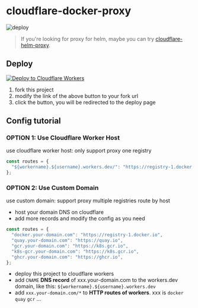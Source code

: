 # cloudflare-docker-proxy

![deploy](https://github.com/east4ming/cloudflare-docker-proxy/actions/workflows/deploy.yaml/badge.svg)

> If you're looking for proxy for helm, maybe you can try [cloudflare-helm-proxy](github.com/ciiiii/cloudflare-helm-proxy).

## Deploy
[![Deploy to Cloudflare Workers](https://deploy.workers.cloudflare.com/button)](https://deploy.workers.cloudflare.com/?url=https://github.com/bsjohnson01/cloudflare-docker-proxy)

1. fork this project
2. modify the link of the above button to your fork url
3. click the button, you will be redirected to the deploy page

## Config tutorial

### OPTION 1: Use Cloudflare Worker Host

use cloudflare worker host: only support proxy one registry
```javascript
const routes = {
  "${workername}.${username}.workers.dev/": "https://registry-1.docker.io",
};
```

### OPTION 2: Use Custom Domain

use custom domain: support proxy multiple registries route by host

- host your domain DNS on cloudflare
- add more records and modify the config as you need
```javascript
const routes = {
  "docker.your-domain.com": "https://registry-1.docker.io",
  "quay.your-domain.com": "https://quay.io",
  "gcr.your-domain.com": "https://k8s.gcr.io",
  "k8s-gcr.your-domain.com": "https://k8s.gcr.io",
  "ghcr.your-domain.com": "https://ghcr.io",
};
```
- deploy this project to cloudflare workers
- add `CNAME` **DNS record** of xxx.your-domain.com to the workers.dev domain, like this: `${workername}.${username}.workers.dev`
- add `xxx.your-domain.com/*` to **HTTP routes of workers**. xxx is `docker` `quay` `gcr` ...



